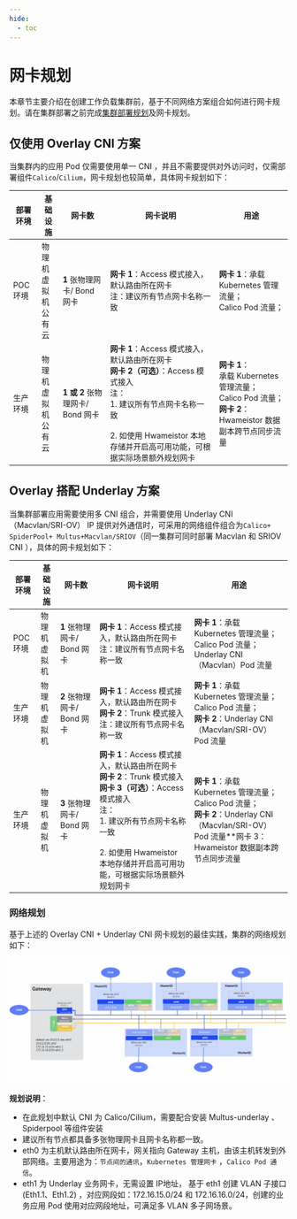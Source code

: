 ```yaml
---
hide:
  - toc
---
```


# 网卡规划

本章节主要介绍在创建工作负载集群前，基于不同网络方案组合如何进行网卡规划。请在集群部署之前完成[集群部署规划](../../install/commercial/deploy-plan.md)及网卡规划。

## 仅使用 Overlay CNI 方案

当集群内的应用 Pod 仅需要使用单一 CNI ，并且不需要提供对外访问时，仅需部署组件`Calico`/`Cilium`，网卡规划也较简单，具体网卡规划如下：

| 部署环境       | 基础设施                       | 网卡数                           | 网卡说明                                                     | 用途                                                         |
| -------------- | ------------------------------ | -------------------------------- | ------------------------------------------------------------ | ------------------------------------------------------------ |
| POC 环境<br /> | 物理机<br />虚拟机<br />公有云 | **1** 张物理网卡/ Bond 网卡      | **网卡 1**：Access 模式接入，默认路由所在网卡<br />注：建议所有节点网卡名称一致 | **网卡 1**：承载 Kubernetes 管理流量；<br />Calico Pod 流量；<br /> |
| 生产环境<br /> | 物理机<br />虚拟机<br />公有云 | **1 或 2** 张物理网卡/ Bond 网卡 | **网卡 1**：Access 模式接入，默认路由所在网卡<br />**网卡 2（可选）**：Access 模式接入<br />注：<br />1. 建议所有节点网卡名称一致<br /><br />2. 如使用 Hwameistor 本地存储并开启高可用功能，可根据实际场景额外规划网卡 | **网卡 1**：<br />承载 Kubernetes 管理流量；<br />Calico Pod 流量；<br />**网卡 2**：<br />Hwameistor 数据副本跨节点同步流量 |

## Overlay 搭配 Underlay 方案

当集群部署应用需要使用多 CNI 组合，并需要使用 Underlay CNI（Macvlan/SRI-OV） IP 提供对外通信时，可采用的网络组件组合为`Calico+ SpiderPool+ Multus+Macvlan/SRIOV`（同一集群可同时部署 Macvlan 和 SRIOV CNI ），具体的网卡规划如下：

| 部署环境        | 基础设施                 | 网卡数                      | 网卡说明                                                     | 用途                                                         |
   | --------------- | ------------------------ | --------------------------- | ------------------------------------------------------------ | ------------------------------------------------------------ |
   | POC 环境        | 物理机<br />虚拟机<br /> | **1** 张物理网卡/ Bond 网卡 | **网卡 1**：Access 模式接入，默认路由所在网卡<br />注：建议所有节点网卡名称一致 | **网卡 1**：承载 Kubernetes 管理流量；<br />Calico Pod 流量；<br />Underlay CNI （Macvlan）Pod 流量 |
   | 生产 环境<br /> | 物理机<br />虚拟机<br /> | **2** 张物理网卡/ Bond 网卡 | **网卡 1**：Access 模式接入，默认路由所在网卡<br />**网卡 2**：Trunk 模式接入<br />注：建议所有节点网卡名称一致 | **网卡 1**：承载 Kubernetes 管理流量；<br />Calico Pod 流量；<br />**网卡 2**：Underlay CNI （Macvlan/SRI-OV）Pod 流量 |
   | 生产环境<br />  | 物理机<br />虚拟机<br /> | **3** 张物理网卡/ Bond 网卡 | **网卡 1**：Access 模式接入，默认路由所在网卡<br />**网卡 2**：Trunk 模式接入<br />**网卡 3（可选）**：Access 模式接入<br />注：<br />1. 建议所有节点网卡名称一致<br /><br />2. 如使用 Hwameistor 本地存储并开启高可用功能，可根据实际场景额外规划网卡 | **网卡 1**：承载 Kubernetes 管理流量；<br />Calico Pod 流量；<br />**网卡 2**：Underlay CNI （Macvlan/SRI-OV）Pod 流量**网卡 3：<br />Hwameistor 数据副本跨节点同步流量 |

### 网络规划

基于上述的 Overlay CNI + Underlay CNI 网卡规划的最佳实践，集群的网络规划如下：

![网络规划](../images/networkplan.jpg)

**规划说明**：

- 在此规划中默认 CNI 为 Calico/Cilium，需要配合安装 Multus-underlay 、Spiderpool 等组件安装
- 建议所有节点都具备多张物理网卡且网卡名称都一致。
- eth0 为主机默认路由所在网卡，网关指向 Gateway 主机，由该主机转发到外部网络。主要用途为：`节点间的通讯`，`Kubernetes 管理网卡` ，`Calico Pod 通信`。
- eth1 为 Underlay 业务网卡，无需设置 IP地址， 基于 eth1 创建 VLAN 子接口(Eth1.1、Eth1.2) ，对应网段如：172.16.15.0/24 和 172.16.16.0/24，创建的业务应用 Pod 使用对应网段地址，可满足多 VLAN 多子网场景。
